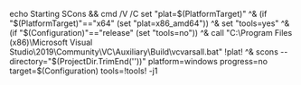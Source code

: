echo Starting SCons && cmd /V /C set "plat=$(PlatformTarget)" ^& (if "$(PlatformTarget)"=="x64" (set "plat=x86_amd64")) ^& set "tools=yes" ^& (if "$(Configuration)"=="release" (set "tools=no")) ^& call "C:\Program Files (x86)\Microsoft Visual Studio\2019\Community\VC\Auxiliary\Build\vcvarsall.bat" !plat! ^& scons --directory="$(ProjectDir.TrimEnd('\'))" platform=windows progress=no target=$(Configuration) tools=!tools! -j1